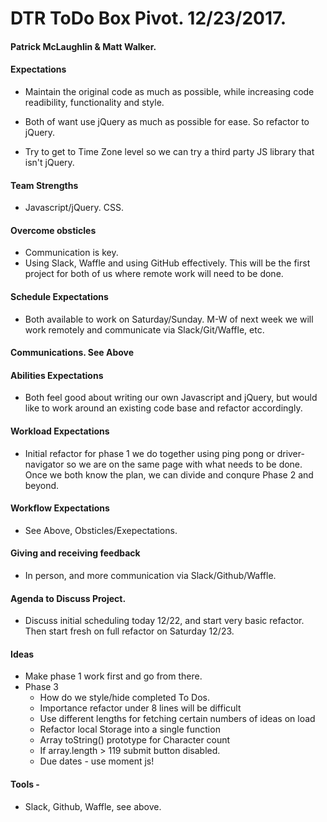 # DTR ToDo Box Pivot. 12/23/2017. 

#### Patrick McLaughlin & Matt Walker.

#### Expectations 
- Maintain the original code as much as possible, while increasing code readibility, functionality and style. 

- Both of want use jQuery as much as possible for ease. So refactor to jQuery. 

- Try to get to Time Zone level so we can try a third party JS library that isn't jQuery. 

#### Team Strengths

- Javascript/jQuery. CSS. 

#### Overcome obsticles

- Communication is key.  
- Using Slack, Waffle and using GitHub effectively. This will be the first project for both of us where remote work will need to be done.

#### Schedule Expectations

- Both available to work on Saturday/Sunday. M-W of next week we will work remotely and communicate via Slack/Git/Waffle, etc. 

#### Communications. See Above

#### Abilities Expectations

- Both feel good about writing our own Javascript and jQuery, but would like to work around an existing code base and refactor accordingly. 

#### Workload Expectations

- Initial refactor for phase 1 we do together using ping pong or driver-navigator so we are on the same page with what needs to be done. Once we both know the plan, we can divide and conqure Phase 2 and beyond. 

#### Workflow Expectations

- See Above, Obsticles/Exepectations. 

#### Giving and receiving feedback

- In person, and more communication via Slack/Github/Waffle. 

#### Agenda to Discuss Project.

- Discuss initial scheduling today 12/22, and start very basic refactor. Then start fresh on full refactor on Saturday 12/23.

#### Ideas

- Make phase 1 work first and go from there. 
- Phase 3
  - How do we style/hide completed To Dos. 
  - Importance refactor under 8 lines will be difficult
  - Use different lengths for fetching certain numbers of ideas on load
  - Refactor local Storage into a single function
  - Array toString() prototype for Character count
  - If array.length > 119 submit button disabled. 
  - Due dates - use moment js!

#### Tools - 

- Slack, Github, Waffle, see above. 





